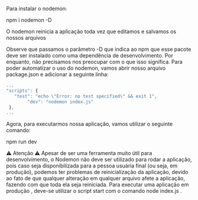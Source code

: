 Para instalar o nodemon:

  npm i nodemon -D


O nodemon reinicia a aplicação toda vez que editamos e salvamos os nossos arquivos

Observe que passamos o parâmetro -D que indica ao npm que esse pacote deve ser instalado como uma dependência de desenvolvimento. Por enquanto, não precisamos nos preocupar com o que isso significa. Para poder automatizar o uso do nodemon, vamos abrir nosso arquivo package.json e adicionar a seguinte linha:

```javascript
...
"scripts": {
   "test": "echo \"Error: no test specified\" && exit 1",
        "dev": "nodemon index.js"
 },
...
```

Agora, para executarmos nossa aplicação, vamos utilizar o seguinte comando:

  npm run dev


⚠️ Atenção ⚠️ Apesar de ser uma ferramenta muito útil para desenvolvimento, o Nodemon não deve ser utilizado para rodar a aplicação, pois caso seja disponibilizada para a pessoa usuária final (ou seja, em produção), podemos ter problemas de reinicialização da aplicação, devido ao fato de que qualquer alteração em qualquer arquivo afete a aplicação, fazendo com que toda ela seja reiniciada. Para executar uma aplicação em produção , deve-se utilizar o script start com o comando node index.js .
